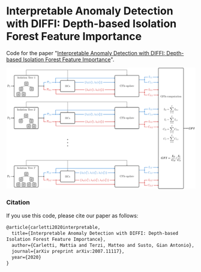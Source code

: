 # Interpretable Anomaly Detection with DIFFI: Depth-based Isolation Forest Feature Importance
Code for the paper "[Interpretable Anomaly Detection with DIFFI: Depth-based Isolation Forest Feature Importance](https://arxiv.org/abs/2007.11117)". 

![overview](./images/overview.png)

### Citation
If you use this code, please cite our paper as follows:

```
@article{carletti2020interpretable,
  title={Interpretable Anomaly Detection with DIFFI: Depth-based Isolation Forest Feature Importance},
  author={Carletti, Mattia and Terzi, Matteo and Susto, Gian Antonio},
  journal={arXiv preprint arXiv:2007.11117},
  year={2020}
}
```